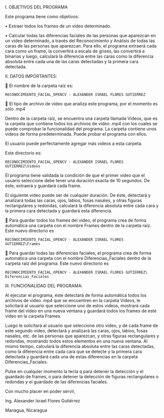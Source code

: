 I.	OBJETIVOS DEL PROGRAMA

   Este programa tiene como objetivos:

•	Extraer todos los frames de un video determinado.

•	Calcular todas las diferencias faciales de las personas que aparezcan en un video determinado, a través del Reconocimiento y Análisis de todas las caras de las personas que aparezcan. Para ello, el programa extraerá cada cara como un frame, la convertirá a escala de 
    grises, las convertirá a binarias y luego, calculará la diferencia entre las caras como la diferencia absoluta entre cada una de las caras detectadas y la primera cara detectada.


II.	DATOS IMPORTANTES:

   El nombre de la carpeta raíz es:

    RECONOCIMIENTO_FACIAL_OPENCV - ALEXANDER ISRAEL FLORES GUTIERREZ

  	El tipo de archivo de video que analiza este programa, por el momento es sólo .mp4 

Dentro de la carpeta raíz, se encuentra una carpeta llamada Videos, que es la carpeta que contiene todos los archivos de video .mp4 con los cuales se puede comprobar la funcionalidad del programa. La carpeta contiene unos videos de forma predeterminada. Puede probar el programa con ellos.

El usuario puede perfectamente agregar más videos a esta carpeta.

Este directorio es:

    RECONOCIMIENTO_FACIAL_OPENCV - ALEXANDER ISRAEL FLORES GUTIERREZ\Videos

El programa tiene validada la condición de que el primer video que el usuario seleccione debe tener una duración exacta de 10 segundos. De éste, extraerá y guardará cada frame.

El siguiente video puede ser de cualquier duración. De éste, detectará y analizará todas las caras, ojos, labios, fosas nasales, y otras figuras rectangulares y redondas, calculará la diferencia absoluta entre cada cara y la primera cara detectada y guardará esta diferencia.

	Para guardar todos los frames del video, el programa crea de forma automática una carpeta con el nombre Frames dentro de la carpeta raíz. Este nuevo directorio es

    RECONOCIMIENTO_FACIAL_OPENCV - ALEXANDER ISRAEL FLORES GUTIERREZ\Frames

	Para guardar todas las diferencias faciales, el programa crea de forma automática una carpeta con el nombre Diferencias_Faciales dentro de la carpeta raíz del programa. Este nuevo directorio es

    RECONOCIMIENTO_FACIAL_OPENCV - ALEXANDER ISRAEL FLORES GUTIERREZ\ Diferencias_Faciales  


III. FUNCIONALIDAD DEL PROGRAMA:

Al ejecutar el programa, éste detectará de forma automática todos los archivos de video .mp4 que se encuentren en la carpeta Videos, le solicitará al usuario que seleccione uno de estos videos, mostrará cada frame del video en una nueva ventana y guardará todos los frames de este video en la carpeta Frames.

Luego le solicitará al usuario que seleccione otro video, y de cada frame de este segundo video, detectará y analizará las caras, ojos, labios, fosas nasales, etc. de las personas que aparezcan, y otras figuras rectangulares y redondas, mostrando todos estos elementos en una nueva ventana. Al mismo tiempo, calculará la diferencia absoluta entre las caras detectadas, como la diferencia entre cada cara que se detecte y la primera cara detectada y guardará cada una de estas diferencias en la carpeta Diferencias_Faciales.

Pulse en cualquier momento la tecla q para detener la detección y el guardado de frames, o para detener la detección de figuras rectangulares o redondas y el guardado de las diferencias faciales.




Con mucho placer en poder servir,




Ing. Alexander Israel Flores Gutiérrez

Managua, Nicaragua
